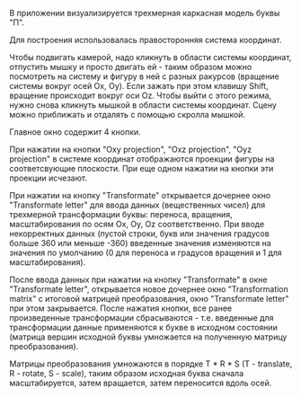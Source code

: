 ﻿В приложении визуализируется трехмерная каркасная модель буквы "П".

Для построения использовалась правосторонняя система координат.

Чтобы подвигать камерой, надо кликнуть в области системы координат, 
отпустить мышку и просто двигать ей - таким образом можно 
посмотреть на систему и фигуру в ней с разных ракурсов (вращение системы вокруг осей Ox, Oy). 
Если зажать при этом клавишу Shift, вращение происходит вокруг оси Oz.
Чтобы выйти с этого режима, нужно снова кликнуть мышкой в области системы координат. 
Сцену можно приближать и отдалять с помощью скролла мышкой.

Главное окно содержит 4 кнопки. 

При нажатии на кнопки "Oxy projection", "Oxz projection", "Oyz projection" 
в системе координат отображаются проекции фигуры на соответсвующие плоскости. 
При еще одном нажатии на кнопки эти проекции исчезают.

При нажатии на кнопку "Transformate" открывается дочернее окно "Transformate letter" для ввода данных 
(вещественных чисел) для трехмерной трансформации буквы: переноса, вращения, масштабирования по осям Ox, Oy, Oz 
соответственно. При вводе некорректных данных (пустой строки, букв или значения градусов больше 360 или меньше -360) 
введенные значения изменяются на значения по умолчанию (0 для переноса и градусов вращения и 1 для масштабирования).

После ввода данных при нажатии на кнопку "Transformate" в окне "Transformate letter", 
открывается новое дочернее окно "Transformation matrix" с итоговой матрицей
преобразования, окно "Transformate letter" при этом закрывается. После нажатия кнопки, 
все ранее произведенные трансформации сбрасываются - т.е. введенные для трансформации данные
применяются к букве в исходном состоянии (матрица вершин исходной буквы умножается на полученную матрицу преобразования).

Матрицы преобразования умножаются в порядке T * R * S (T - translate, R - rotate, S - scale),
таким образом исходная буква сначала масштабируется, затем вращается, затем переносится вдоль осей.
